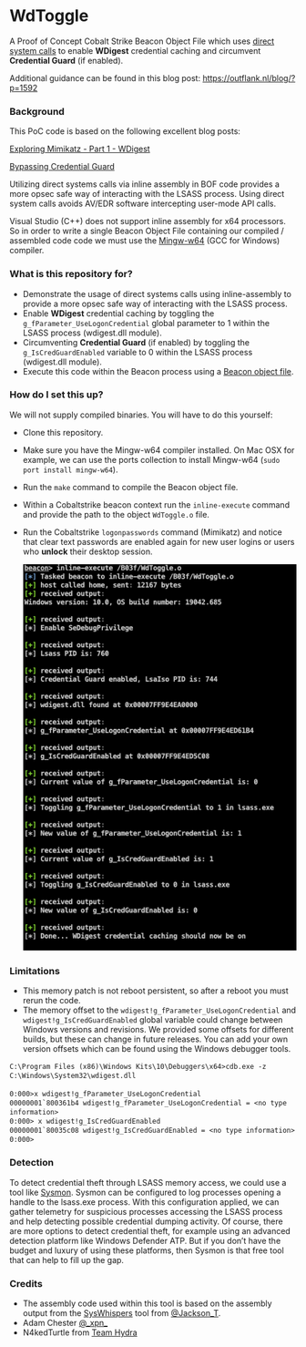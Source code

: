 # WdToggle #

A Proof of Concept Cobalt Strike Beacon Object File which uses [direct system calls](https://outflank.nl/blog/2019/06/19/red-team-tactics-combining-direct-system-calls-and-srdi-to-bypass-av-edr/) to enable **WDigest** credential caching and circumvent **Credential Guard** (if enabled).

Additional guidance can be found in this blog post: https://outflank.nl/blog/?p=1592

### Background ###

This PoC code is based on the following excellent blog posts:

[Exploring Mimikatz - Part 1 - WDigest](https://blog.xpnsec.com/exploring-mimikatz-part-1/)

[Bypassing Credential Guard](https://teamhydra.blog/2020/08/25/bypassing-credential-guard/) 

Utilizing direct systems calls via inline assembly in BOF code provides a more opsec safe way of interacting with the LSASS process. Using direct system calls avoids AV/EDR software intercepting user-mode API calls.

Visual Studio (C++) does not support inline assembly for x64 processors. So in order to write a single Beacon Object File containing our compiled / assembled code code we must use the [Mingw-w64](http://mingw-w64.org) (GCC for Windows) compiler.

### What is this repository for? ###

* Demonstrate the usage of direct systems calls using inline-assembly to provide a more opsec safe way of interacting with the LSASS process.
* Enable **WDigest** credential caching by toggling the ``g_fParameter_UseLogonCredential`` global parameter to 1 within the LSASS process (wdigest.dll module).
* Circumventing **Credential Guard** (if enabled) by toggling the ``g_IsCredGuardEnabled`` variable to 0 within the LSASS process (wdigest.dll module).
* Execute this code within the Beacon process using a [Beacon object file](https://www.cobaltstrike.com/help-beacon-object-files).

### How do I set this up? ###

We will not supply compiled binaries. You will have to do this yourself:
* Clone this repository.
* Make sure you have the Mingw-w64 compiler installed. On Mac OSX for example, we can use the ports collection to install Mingw-w64 (``sudo port install mingw-w64``).
* Run the ``make`` command to compile the Beacon object file.
* Within a Cobaltstrike beacon context run the ``inline-execute`` command and provide the path to the object ``WdToggle.o`` file.
* Run the Cobaltstrike ``logonpasswords`` command (Mimikatz) and notice that clear text passwords are enabled again for new user logins or users who **unlock** their desktop session.

  ![WdToggle](WdToggle.png) 

### Limitations ###

* This memory patch is not reboot persistent, so after a reboot you must rerun the code.
* The memory offset to the ``wdigest!g_fParameter_UseLogonCredential`` and ``wdigest!g_IsCredGuardEnabled`` global variable could change between Windows versions and revisions. We provided some offsets for different builds, but these can change in future releases. You can add your own version offsets which can be found using the Windows debugger tools.

```
C:\Program Files (x86)\Windows Kits\10\Debuggers\x64>cdb.exe -z C:\Windows\System32\wdigest.dll

0:000>x wdigest!g_fParameter_UseLogonCredential
00000001`800361b4 wdigest!g_fParameter_UseLogonCredential = <no type information>
0:000> x wdigest!g_IsCredGuardEnabled
00000001`80035c08 wdigest!g_IsCredGuardEnabled = <no type information>
0:000>
```

### Detection ###

To detect credential theft through LSASS memory access, we could use a tool like [Sysmon](https://docs.microsoft.com/en-us/sysinternals/downloads/sysmon).
Sysmon can be configured to log processes opening a handle to the lsass.exe process. With this configuration applied, we can gather telemetry for suspicious processes accessing the LSASS process and help detecting possible credential dumping activity. Of course, there are more options to detect credential theft, for example using an advanced detection platform like Windows Defender ATP. But if you don’t have the budget and luxury of using these platforms, then Sysmon is that free tool that can help to fill up the gap.

### Credits ###

* The assembly code used within this tool is based on the assembly output from the 
[SysWhispers](https://github.com/jthuraisamy/SysWhispers) tool from [@Jackson_T](https://twitter.com/Jackson_T).
* Adam Chester [@\_xpn\_](https://twitter.com/_xpn_)
* N4kedTurtle from [Team Hydra](https://teamhydra.blog)
